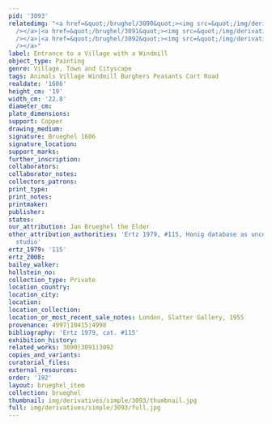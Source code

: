 ```yaml
---
pid: '3093'
relatedimg: "<a href=&quot;/brughel/3090&quot;><img src=&quot;/img/derivatives/simple/3090/thumbnail.jpg&quot;
  /></a>|<a href=&quot;/brughel/3091&quot;><img src=&quot;/img/derivatives/simple/3091/thumbnail.jpg&quot;
  /></a>|<a href=&quot;/brughel/3092&quot;><img src=&quot;/img/derivatives/simple/3092/thumbnail.jpg&quot;
  /></a>"
label: Entrance to a Village with a Windmill
object_type: Painting
genre: Village, Town and Cityscape
tags: Animals Village Windmill Burghers Peasants Cart Road
realdate: '1606'
height_cm: '19'
width_cm: '22.8'
diameter_cm: 
plate_dimensions: 
support: Copper
drawing_medium: 
signature: Brueghel 1606
signature_location: 
support_marks: 
further_inscription: 
collaborators: 
collaborator_notes: 
collectors_patrons: 
print_type: 
print_notes: 
printmaker: 
publisher: 
states: 
our_attribution: Jan Brueghel the Elder
other_attribution_authorities: 'Ertz 1979, #115, Honig database as uncertain, possibly
  studio'
ertz_1979: '115'
ertz_2008: 
bailey_walker: 
hollstein_no: 
collection_type: Private
location_country: 
location_city: 
location: 
location_collection: 
location_or_most_recent_sale_notes: London, Slatter Gallery, 1955
provenance: 4997|10415|4998
bibliography: 'Ertz 1979, cat. #115'
exhibition_history: 
related_works: 3090|3091|3092
copies_and_variants: 
curatorial_files: 
external_resources: 
order: '192'
layout: brueghel_item
collection: brueghel
thumbnail: img/derivatives/simple/3093/thumbnail.jpg
full: img/derivatives/simple/3093/full.jpg
---
```


